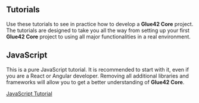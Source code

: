 ## Tutorials

Use these tutorials to see in practice how to develop a **Glue42 Core** project. The tutorials are designed to take you all the way from setting up your first **Glue42 Core** project to using all major functionalities in a real environment.

## JavaScript

This is a pure JavaScript tutorial. It is recommended to start with it, even if you are a React or Angular developer. Removing all additional libraries and frameworks will allow you to get a better understanding of **Glue42 Core**.

[JavaScript Tutorial](../../tutorials/core/javascript/index.html)
